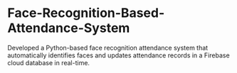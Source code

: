 # Face-Recognition-Based-Attendance-System
Developed a Python-based face recognition attendance system that automatically identifies faces and updates attendance records in a Firebase cloud database in real-time.
